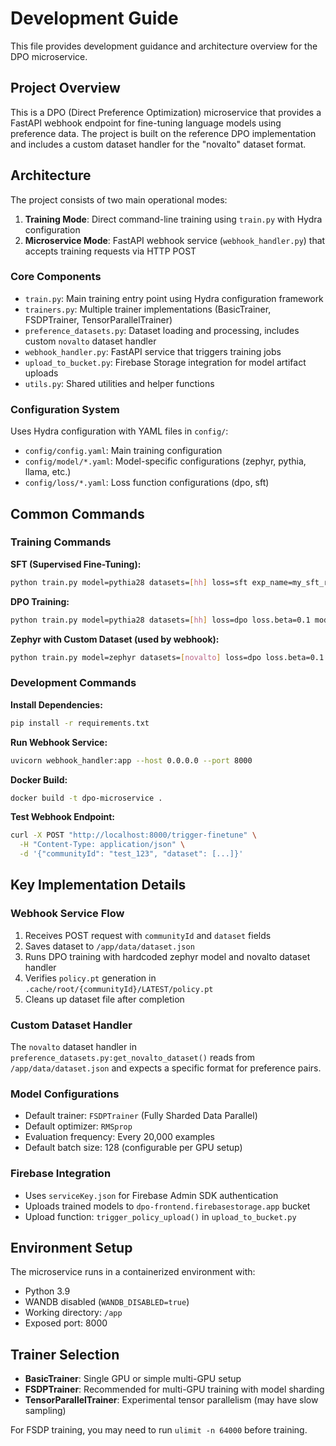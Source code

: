 # Development Guide

This file provides development guidance and architecture overview for the DPO microservice.

## Project Overview

This is a DPO (Direct Preference Optimization) microservice that provides a FastAPI webhook endpoint for fine-tuning language models using preference data. The project is built on the reference DPO implementation and includes a custom dataset handler for the "novalto" dataset format.

## Architecture

The project consists of two main operational modes:

1. **Training Mode**: Direct command-line training using `train.py` with Hydra configuration
2. **Microservice Mode**: FastAPI webhook service (`webhook_handler.py`) that accepts training requests via HTTP POST

### Core Components

- `train.py`: Main training entry point using Hydra configuration framework
- `trainers.py`: Multiple trainer implementations (BasicTrainer, FSDPTrainer, TensorParallelTrainer)
- `preference_datasets.py`: Dataset loading and processing, includes custom `novalto` dataset handler
- `webhook_handler.py`: FastAPI service that triggers training jobs
- `upload_to_bucket.py`: Firebase Storage integration for model artifact uploads
- `utils.py`: Shared utilities and helper functions

### Configuration System

Uses Hydra configuration with YAML files in `config/`:
- `config/config.yaml`: Main training configuration
- `config/model/*.yaml`: Model-specific configurations (zephyr, pythia, llama, etc.)
- `config/loss/*.yaml`: Loss function configurations (dpo, sft)

## Common Commands

### Training Commands

**SFT (Supervised Fine-Tuning):**
```bash
python train.py model=pythia28 datasets=[hh] loss=sft exp_name=my_sft_run gradient_accumulation_steps=2 batch_size=64 eval_batch_size=32 trainer=FSDPTrainer sample_during_eval=false
```

**DPO Training:**
```bash
python train.py model=pythia28 datasets=[hh] loss=dpo loss.beta=0.1 model.archive=/path/to/sft/checkpoint/policy.pt exp_name=my_dpo_run gradient_accumulation_steps=2 batch_size=32 eval_batch_size=32 trainer=FSDPTrainer sample_during_eval=false
```

**Zephyr with Custom Dataset (used by webhook):**
```bash
python train.py model=zephyr datasets=[novalto] loss=dpo loss.beta=0.1 exp_name=community_123
```

### Development Commands

**Install Dependencies:**
```bash
pip install -r requirements.txt
```

**Run Webhook Service:**
```bash
uvicorn webhook_handler:app --host 0.0.0.0 --port 8000
```

**Docker Build:**
```bash
docker build -t dpo-microservice .
```

**Test Webhook Endpoint:**
```bash
curl -X POST "http://localhost:8000/trigger-finetune" \
  -H "Content-Type: application/json" \
  -d '{"communityId": "test_123", "dataset": [...]}'
```

## Key Implementation Details

### Webhook Service Flow
1. Receives POST request with `communityId` and `dataset` fields
2. Saves dataset to `/app/data/dataset.json`
3. Runs DPO training with hardcoded zephyr model and novalto dataset handler
4. Verifies `policy.pt` generation in `.cache/root/{communityId}/LATEST/policy.pt`
5. Cleans up dataset file after completion

### Custom Dataset Handler
The `novalto` dataset handler in `preference_datasets.py:get_novalto_dataset()` reads from `/app/data/dataset.json` and expects a specific format for preference pairs.

### Model Configurations
- Default trainer: `FSDPTrainer` (Fully Sharded Data Parallel)
- Default optimizer: `RMSprop`
- Evaluation frequency: Every 20,000 examples
- Default batch size: 128 (configurable per GPU setup)

### Firebase Integration
- Uses `serviceKey.json` for Firebase Admin SDK authentication
- Uploads trained models to `dpo-frontend.firebasestorage.app` bucket
- Upload function: `trigger_policy_upload()` in `upload_to_bucket.py`

## Environment Setup

The microservice runs in a containerized environment with:
- Python 3.9
- WANDB disabled (`WANDB_DISABLED=true`)
- Working directory: `/app`
- Exposed port: 8000

## Trainer Selection

- **BasicTrainer**: Single GPU or simple multi-GPU setup
- **FSDPTrainer**: Recommended for multi-GPU training with model sharding
- **TensorParallelTrainer**: Experimental tensor parallelism (may have slow sampling)

For FSDP training, you may need to run `ulimit -n 64000` before training.